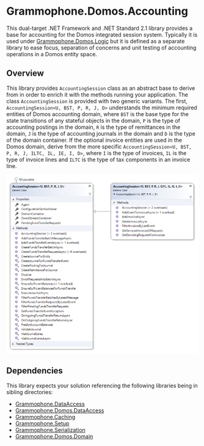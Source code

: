 # Grammophone.Domos.Accounting
This dual-target .NET Framework and .NET Standard 2.1 library provides a base for accounting for the Domos integrated session system.
Typically it is used under [Grammophone.Domos.Logic](https://github.com/grammophone/Grammophone.Domos.Logic) but it is
defined as a separate library to ease focus, separation of concerns and unit testing of accounting operations in a Domos
entity space.

## Overview

This library provides `AccountingSession` class as an abstract base to derive from in order to enrich it with the methods
running your application. The class `AccountingSession` is provided with two generic variants.
The first, `AccountingSession<U, BST, P, R, J, D>` understands the minimum required entities of Domos accounting domain,
where `BST` is the base type for the state transitions of any stateful objects in the domain, `P` is the type
of accounting postings in the domain, `R` is the type of remittances in the domain, `J` is the type of accounting journals in
the domain and `D` is the type of the domain container. If the optional invoice entities are used in the Domos domain,
derive from the more specific `AccountingSession<U, BST, P, R, J, ILTC, IL, IE, I, D>`, where `I` is the type of invoices, `IL`
is the type of invoice lines and `ILTC` is the type of tax components in an invoice line.

![AccountingSession diagram](Images/AccountingSession.png)

## Dependencies

This library expects your solution referencing the following libraries being in sibling directories:
* [Grammophone.DataAccess](https://github.com/grammophone/Grammophone.DataAccess)
* [Grammophone.Domos.DataAccess](https://github.com/grammophone/Grammophone.Domos.DataAccess)
* [Grammophone.Caching](https://github.com/grammophone/Grammophone.Caching)
* [Grammophone.Setup](https://github.com/grammophone/Grammophone.Setup)
* [Grammophone.Serialization](https://github.com/grammophone/Grammophone.Serialization)
* [Grammophone.Domos.Domain](https://github.com/grammophone/Grammophone.Domos.Domain)
